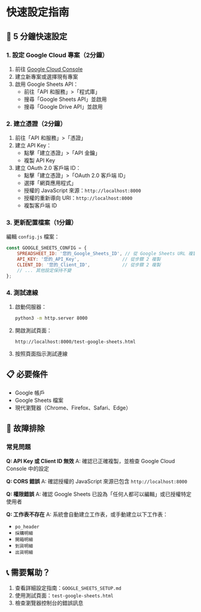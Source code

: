 # 快速設定指南

## 🚀 5 分鐘快速設定

### 1. 設定 Google Cloud 專案（2分鐘）

1. 前往 [Google Cloud Console](https://console.cloud.google.com/)
2. 建立新專案或選擇現有專案
3. 啟用 Google Sheets API：
   - 前往「API 和服務」>「程式庫」
   - 搜尋「Google Sheets API」並啟用
   - 搜尋「Google Drive API」並啟用

### 2. 建立憑證（2分鐘）

1. 前往「API 和服務」>「憑證」
2. 建立 API Key：
   - 點擊「建立憑證」>「API 金鑰」
   - 複製 API Key
3. 建立 OAuth 2.0 客戶端 ID：
   - 點擊「建立憑證」>「OAuth 2.0 客戶端 ID」
   - 選擇「網頁應用程式」
   - 授權的 JavaScript 來源：`http://localhost:8000`
   - 授權的重新導向 URI：`http://localhost:8000`
   - 複製客戶端 ID

### 3. 更新配置檔案（1分鐘）

編輯 `config.js` 檔案：

```javascript
const GOOGLE_SHEETS_CONFIG = {
    SPREADSHEET_ID: '您的_Google_Sheets_ID', // 從 Google Sheets URL 複製
    API_KEY: '您的_API_Key',                // 從步驟 2 複製
    CLIENT_ID: '您的_Client_ID',            // 從步驟 2 複製
    // ... 其他設定保持不變
};
```

### 4. 測試連線

1. 啟動伺服器：
   ```bash
   python3 -m http.server 8000
   ```

2. 開啟測試頁面：
   ```
   http://localhost:8000/test-google-sheets.html
   ```

3. 按照頁面指示測試連線

## 📋 必要條件

- Google 帳戶
- Google Sheets 檔案
- 現代瀏覽器（Chrome、Firefox、Safari、Edge）

## 🔧 故障排除

### 常見問題

**Q: API Key 或 Client ID 無效**
A: 確認已正確複製，並檢查 Google Cloud Console 中的設定

**Q: CORS 錯誤**
A: 確認授權的 JavaScript 來源已包含 `http://localhost:8000`

**Q: 權限錯誤**
A: 確認 Google Sheets 已設為「任何人都可以編輯」或已授權特定使用者

**Q: 工作表不存在**
A: 系統會自動建立工作表，或手動建立以下工作表：
- `po_header`
- `採購明細`
- `開箱明細`
- `到貨明細`
- `出貨明細`

## 📞 需要幫助？

1. 查看詳細設定指南：`GOOGLE_SHEETS_SETUP.md`
2. 使用測試頁面：`test-google-sheets.html`
3. 檢查瀏覽器控制台的錯誤訊息 